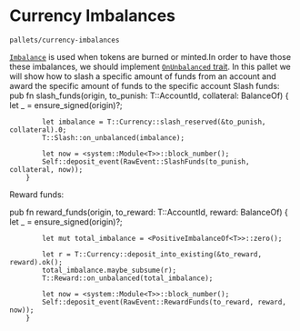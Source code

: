 
# Currency Imbalances

`pallets/currency-imbalances`


[`Imbalance`](https://substrate.dev/rustdocs/v2.0.0-rc4/frame_support/traits/trait.Imbalance.html) is used when tokens are burned or minted.In order to have those these imbalances, we should implement [`OnUnbalanced` trait](https://substrate.dev/rustdocs/v2.0.0-rc4/frame_support/traits/trait.OnUnbalanced.html).
In this pallet we will show how to slash a specific amount of funds from an account and 
award the specific amount of funds to the specific account
Slash funds:
pub fn slash_funds(origin, to_punish: T::AccountId, collateral: BalanceOf<T>) {
            let _ = ensure_signed(origin)?;

            let imbalance = T::Currency::slash_reserved(&to_punish, collateral).0;
            T::Slash::on_unbalanced(imbalance);

            let now = <system::Module<T>>::block_number();
            Self::deposit_event(RawEvent::SlashFunds(to_punish, collateral, now));
        }


Reward funds:

   pub fn reward_funds(origin, to_reward: T::AccountId, reward: BalanceOf<T>) {
            let _ = ensure_signed(origin)?;

            let mut total_imbalance = <PositiveImbalanceOf<T>>::zero();

            let r = T::Currency::deposit_into_existing(&to_reward, reward).ok();
            total_imbalance.maybe_subsume(r);
            T::Reward::on_unbalanced(total_imbalance);

            let now = <system::Module<T>>::block_number();
            Self::deposit_event(RawEvent::RewardFunds(to_reward, reward, now));
        }

